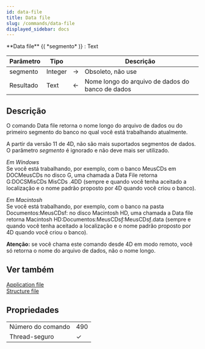 ```yaml
---
id: data-file
title: Data file
slug: /commands/data-file
displayed_sidebar: docs
---
```


<!--REF #_command_.Data file.Syntax-->**Data file** {( *segmento* )} : Text<!-- END REF-->
<!--REF #_command_.Data file.Params-->
| Parâmetro | Tipo |  | Descrição |
| --- | --- | --- | --- |
| segmento | Integer | &#8594;  | Obsoleto, não use |
| Resultado | Text | &#8592; | Nome longo do arquivo de dados do banco de dados |

<!-- END REF-->

## Descrição 

<!--REF #_command_.Data file.Summary-->O comando Data file retorna o nome longo do arquivo de dados ou do primeiro segmento do banco no qual você está trabalhando atualmente.<!-- END REF-->

A partir da versão 11 de 4D, não são mais suportados segmentos de dados. O parâmetro *segmento* é ignorado e não deve mais ser utilizado.

*Em Windows*  
Se você está trabalhando, por exemplo, com o banco MeusCDs em DOCMeusCDs no disco G, uma chamada a Data File retorna G:DOCSMisCDs MisCDs .4DD (sempre e quando você tenha aceitado a localização e o nome padrão proposto por 4D quando você criou o banco).

*Em Macintosh*  
Se você está trabalhando, por exemplo, com o banco na pasta Documentos:MeusCDsf: no disco Macintosh HD, uma chamada a Data file retorna Macintosh HD:Documentos:MeusCDsƒ:MeusCDsƒ.data (sempre e quando você tenha aceitado a localização e o nome padrão proposto por 4D quando você criou o banco).

**Atenção:** se você chama este comando desde 4D em modo remoto, você só retorna o nome do arquivo de dados, não o nome longo.

## Ver também 

[Application file](application-file.md)  
[Structure file](structure-file.md)  

## Propriedades

|  |  |
| --- | --- |
| Número do comando | 490 |
| Thread-seguro | &check; |



